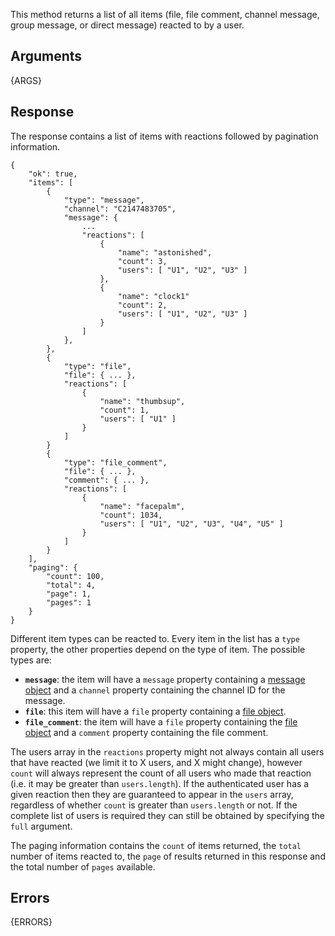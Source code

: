 
This method returns a list of all items (file, file comment, channel message, group message, or direct message) reacted to by a user.

## Arguments

{ARGS}


## Response

The response contains a list of items with reactions followed by pagination
information.

	{
		"ok": true,
		"items": [
			{
				"type": "message",
				"channel": "C2147483705",
				"message": {
					...
					"reactions": [
						{
							"name": "astonished",
							"count": 3,
							"users": [ "U1", "U2", "U3" ]
						},
						{
							"name": "clock1"
							"count": 2,
							"users": [ "U1", "U2", "U3" ]
						}
					]
				},
			},
			{
				"type": "file",
				"file": { ... },
				"reactions": [
					{
						"name": "thumbsup",
						"count": 1,
						"users": [ "U1" ]
					}
				]
			}
			{
				"type": "file_comment",
				"file": { ... },
				"comment": { ... },
				"reactions": [
					{
						"name": "facepalm",
						"count": 1034,
						"users": [ "U1", "U2", "U3", "U4", "U5" ]
					}
				]
			}
		],
		"paging": {
			"count": 100,
			"total": 4,
			"page": 1,
			"pages": 1
		}
	}

Different item types can be reacted to. Every item in the list has a `type` property, the
other properties depend on the type of item. The possible types are:

 * **`message`**: the item will have a `message` property containing a [message object](/docs/messages) and a `channel` property containing the channel ID for the message.
 * **`file`**: this item will have a `file` property containing a [file object](/types/file).
 * **`file_comment`**: the item will have a `file` property containing the [file object](/types/file) and a `comment` property containing the file comment.

The users array in the `reactions` property might not always contain all users that have reacted (we limit it to X users, and X might change), however `count` will always represent the count of all
users who made that reaction (i.e. it may be greater than `users.length`). If the authenticated user has a given reaction then they are guaranteed to appear in the `users` array, regardless of
whether `count` is greater than `users.length` or not. If the complete list of users is required they can still be obtained by specifying the `full` argument.

The paging information contains the `count` of items returned, the `total`
number of items reacted to, the `page` of results returned in this response and
the total number of `pages` available.

## Errors

{ERRORS}